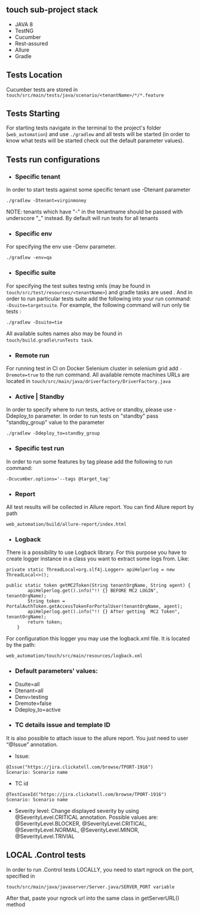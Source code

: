 ## touch sub-project stack
* JAVA 8
* TestNG
* Cucumber
* Rest-assured
* Allure
* Gradle

## Tests Location
Cucumber tests are stored in `touch/src/main/tests/java/scenario/<tenantName>/*/*.feature`

## Tests Starting
For starting tests navigate in the terminal to the project's folder (`web_automation`)
and use `./gradlew` and all tests will be started (in order to know what tests will be started
check out the default parameter values).

## Tests run configurations

* ### Specific tenant
In order to start tests against some specific tenant use -Dtenant parameter
```
./gradlew -Dtenant=virginmoney
```
NOTE: tenants which have "-" in the tenantname should be passed with underscore "_" instead.
By default will run tests for all tenants

* ### Specific env
For specifying the env use -Denv parameter.
```
./gradlew -env=qa
```

* ### Specific suite
For specifying the test suites testng xmls (may be found in `touch/src/test/resources/<tenantName>`) and gradle tasks are used .
And in order to run particular tests suite add the following into your run command: `-Dsuite=targetsuite`.
For example, the following command will run only tie tests :
```
./gradlew -Dsuite=tie
```
All available suites names also may be found in `touch/build.gradle\runTests task`.

* ### Remote run
For running test in CI on Docker Selenium cluster in selenium grid add `-Dremote=true` to the run command.
All available remote machines URLs are located in `touch/src/main/java/driverfactory/DriverFactory.java`

* ### Active | Standby
In order to specify where to run tests, active or standby, please use -Ddeploy_to parameter.
In order to run tests on "standby" pass "standby_group" value to the parameter
```
./gradlew -Ddeploy_to=standby_group
```

* ### Specific test run
In order to run some features by tag please add the following to run command:
```
-Dcucumber.options='--tags @target_tag'
```

* ### Report
All test results will be collected in Allure report.
You can find Allure report by path
```
web_automation/build/allure-report/index.html
```

* ### Logback
There is a possibility to use Logback library.
For this purpose you have to create logger instance in a class you want to extract some logs from.
 Like:
```
private static ThreadLocal<org.slf4j.Logger> apiHelperlog = new ThreadLocal<>();

public static token getMC2Token(String tenantOrgName, String agent) {
        apiHelperlog.get().info("!! {} BEFORE MC2 LOGIN", tenantOrgName);
        String token = PortalAuthToken.getAccessTokenForPortalUser(tenantOrgName, agent);
        apiHelperlog.get().info("!! {} After getting  MC2 Token", tenantOrgName);
        return token;
    }
```
For configuration this logger you may use the logback.xml file.
It is located by the path:
 ```
 web_automation/touch/src/main/resources/logback.xml
 ```

* ### Default parameters' values:
- Dsuite=all
- Dtenant=all
- Denv=testing
- Dremote=false
- Ddeploy_to=active

* ### TC details issue and template ID
It is also possible to attach issue to the allure report. You just need to user “@Issue” annotation.
 * Issue:
```
@Issue("https://jira.clickatell.com/browse/TPORT-1916")
Scenario: Scenario name
```
 * TC id
 ```
 @TestCaseId("https://jira.clickatell.com/browse/TPORT-1916")
 Scenario: Scenario name
 ```
 * Severity level:
 Change displayed severity by using @SeverityLevel.CRITICAL annotation. Possible values are:
@SeverityLevel.BLOCKER, @SeverityLevel.CRITICAL, @SeverityLevel.NORMAL, @SeverityLevel.MINOR, @SeverityLevel.TRIVIAL

## LOCAL .Control tests
In order to run .Control tests LOCALLY, you need to start ngrock on the port, specified in
```
touch/src/main/java/javaserver/Server.java/SERVER_PORT variable
 ```
After that, paste your ngrock url into the same class in getServerURL() method

